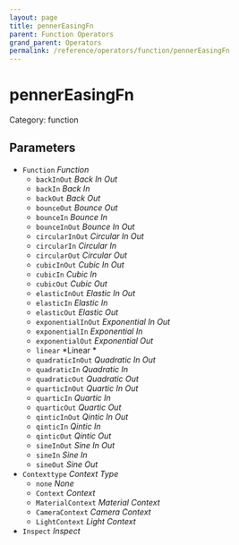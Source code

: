 ```yaml
---
layout: page
title: pennerEasingFn
parent: Function Operators
grand_parent: Operators
permalink: /reference/operators/function/pennerEasingFn
---
```


# pennerEasingFn

Category: function



## Parameters

* `Function` *Function*
  * `backInOut` *Back In Out*
  * `backIn` *Back In*
  * `backOut` *Back Out*
  * `bounceOut` *Bounce Out*
  * `bounceIn` *Bounce In*
  * `bounceInOut` *Bounce In Out*
  * `circularInOut` *Circular In Out*
  * `circularIn` *Circular In*
  * `circularOut` *Circular Out*
  * `cubicInOut` *Cubic In Out*
  * `cubicIn` *Cubic In*
  * `cubicOut` *Cubic Out*
  * `elasticInOut` *Elastic In Out*
  * `elasticIn` *Elastic In*
  * `elasticOut` *Elastic Out*
  * `exponentialInOut` *Exponential In Out*
  * `exponentialIn` *Exponential In*
  * `exponentialOut` *Exponential Out*
  * `linear` *Linear *
  * `quadraticInOut` *Quadratic In Out*
  * `quadraticIn` *Quadratic In*
  * `quadraticOut` *Quadratic Out*
  * `quarticInOut` *Quartic In Out*
  * `quarticIn` *Quartic In*
  * `quarticOut` *Quartic Out*
  * `qinticInOut` *Qintic In Out*
  * `qinticIn` *Qintic In*
  * `qinticOut` *Qintic Out*
  * `sineInOut` *Sine In Out*
  * `sineIn` *Sine In*
  * `sineOut` *Sine Out*
* `Contexttype` *Context Type*
  * `none` *None*
  * `Context` *Context*
  * `MaterialContext` *Material Context*
  * `CameraContext` *Camera Context*
  * `LightContext` *Light Context*
* `Inspect` *Inspect*